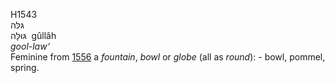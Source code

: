 <body>
  <p>H1543<br>  גּלּה  <br> גּוּלָּה  ‎  gûllâh  <br><i>gool-law‘ </i><br>Feminine from <a href="h1556.htm">1556</a>  a <i>fountain</i>, <i>bowl</i> or <i>globe</i> (all as <i>round</i>): - bowl, pommel, spring.<br></p>
 </body>